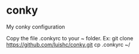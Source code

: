 # conky
My conky configuration

Copy the file .conkyrc to your ~ folder.
Ex:
	git clone https://github.com/luishc/conky.git
	cp .conkyrc ~/